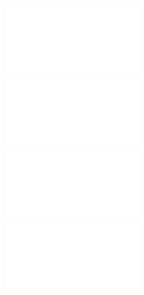 ![@](steps/_.2dc58d26.md)

![@](steps/stylize%20by%20adding%20emojis%20like%20checkmarks%20to%20make%20output%20more%20human-friendly.ced8a70b.md)

![@](steps/response.bc3ffc7e.md)

![@](steps/stylize.2bacc9c9.md)